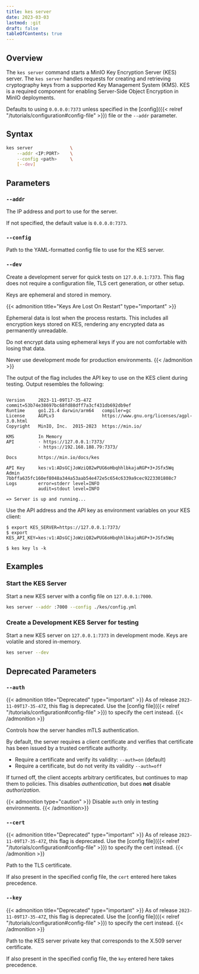 ```yaml
---
title: kes server
date: 2023-03-03
lastmod: :git
draft: false
tableOfContents: true
---
```


## Overview

The `kes server` command starts a MinIO Key Encryption Server (KES) server.
The `kes server` handles requests for creating and retrieving cryptography keys from a supported Key Management System (KMS). 
KES is a required component for enabling Server-Side Object Encryption in MinIO deployments.

Defaults to using `0.0.0.0:7373` unless specified in the [config]({{< relref "/tutorials/configuration#config-file" >}}) file or the `--addr` parameter.

## Syntax

```sh
kes server              \
    --addr <IP:PORT>    \
    --config <path>     \
    [--dev] 
```

## Parameters

### `--addr`

The IP address and port to use for the server.

If not specified, the default value is `0.0.0.0:7373`.

### `--config`

Path to the YAML-formatted config file to use for the KES server.

### `--dev`

Create a development server for quick tests on `127.0.0.1:7373`.
This flag does not require a configuration file, TLS cert generation, or other setup.

Keys are ephemeral and stored in memory.

{{< admonition title="Keys Are Lost On Restart" type="important" >}}

Ephemeral data is lost when the process restarts. 
This includes all encryption keys stored on KES, rendering any encrypted data as permanently unreadable.

Do not encrypt data using ephemeral keys if you are not comfortable with losing that data. 

Never use development mode for production environments.
{{< /admonition >}}

The output of the flag includes the API key to use on the KES client during testing.
Output resembles the following:

```shell

Version     2023-11-09T17-35-47Z    commit=53b74e38697bc68fd88dff7a3cf431db692db9ef
Runtime     go1.21.4 darwin/arm64   compiler=gc
License     AGPLv3                  https://www.gnu.org/licenses/agpl-3.0.html
Copyright   MinIO, Inc.  2015-2023  https://min.io/

KMS         In Memory
API         · https://127.0.0.1:7373/
            · https://192.168.188.79:7373/

Docs        https://min.io/docs/kes

API Key     kes:v1:ADsGCjJoWziQ82wPUG6oHbqhhlbkajaRGP+3+JSfx5Wq
Admin       7bbffa635fc160ef8048a344a53aab54e472e5c654c6339a9cec9223301808c7
Logs        error=stderr level=INFO
            audit=stdout level=INFO

=> Server is up and running...
```

Use the API address and the API key as environment variables on your KES client:

```shell
$ export KES_SERVER=https://127.0.0.1:7373/
$ export KES_API_KEY=kes:v1:ADsGCjJoWziQ82wPUG6oHbqhhlbkajaRGP+3+JSfx5Wq

$ kes key ls -k
```

## Examples

### Start the KES Server

Start a new KES server with a config file on `127.0.0.1:7000`.

```sh
kes server --addr :7000 --config ./kes/config.yml
```

### Create a Development KES Server for testing

Start a new KES server on `127.0.0.1:7373` in development mode.
Keys are volatile and stored in-memory.

```sh
kes server --dev
```

## Deprecated Parameters

### `--auth`

{{< admonition title="Deprecated" type="important" >}}
As of release `2023-11-09T17-35-47Z`, this flag is deprecated.
Use the [config file]({{< relref "/tutorials/configuration#config-file" >}}) to specify the cert instead.
{{< /admonition >}}

Controls how the server handles mTLS authentication.

By default, the server requires a client certificate and verifies that certificate has been issued by a trusted certificate authority.

- Require a certificate and verify its validity: `--auth=on` (default)
- Require a certificate, but do not verity its validity `--auth=off`

If turned off, the client accepts arbitrary certificates, but continues to map them to policies.
This disables _authentication_, but does **not** disable _authorization_.

{{< admonition type="caution" >}}
Disable `auth` only in testing environments.
{{< /admonition>}}

### `--cert`

{{< admonition title="Deprecated" type="important" >}}
As of release `2023-11-09T17-35-47Z`, this flag is deprecated.
Use the [config file]({{< relref "/tutorials/configuration#config-file" >}}) to specify the cert instead.
{{< /admonition >}}

Path to the TLS certificate.

If also present in the specified config file, the `cert` entered here takes precedence.

### `--key`

{{< admonition title="Deprecated" type="important" >}}
As of release `2023-11-09T17-35-47Z`, this flag is deprecated.
Use the [config file]({{< relref "/tutorials/configuration#config-file" >}}) to specify the cert instead.
{{< /admonition >}}

Path to the KES server private key that corresponds to the X.509 server certificate.

If also present in the specified config file, the `key` entered here takes precedence.